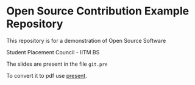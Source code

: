 # Open Source Contribution Example Repository

This repository is for a demonstration of Open Source Software

Student Placement Council - IITM BS

The slides are present in the file `git.pre`

To convert it to pdf use [present](https://github.com/sayan01/present).
